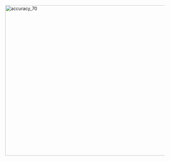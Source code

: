 <img width="618" height="477" alt="accuracy_70" src="https://github.com/user-attachments/assets/6cc4deee-74aa-40e8-ae45-673256ae26aa" />
